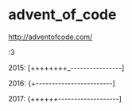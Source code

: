 # advent_of_code
http://adventofcode.com/

:3


2015: [++++++++_----------------]

2016: {+------------------------]

2017: {++++++-------------------]
